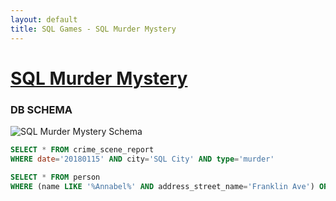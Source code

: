```yaml
---
layout: default
title: SQL Games - SQL Murder Mystery
---
```


# [SQL Murder Mystery](https://mystery.knightlab.com/)


### DB SCHEMA

![SQL Murder Mystery Schema](https://mystery.knightlab.com/schema.png)

```sql
SELECT * FROM crime_scene_report
WHERE date='20180115' AND city='SQL City' AND type='murder'

SELECT * FROM person
WHERE (name LIKE '%Annabel%' AND address_street_name='Franklin Ave') OR (address_street_name='Northwestern Dr');

```
